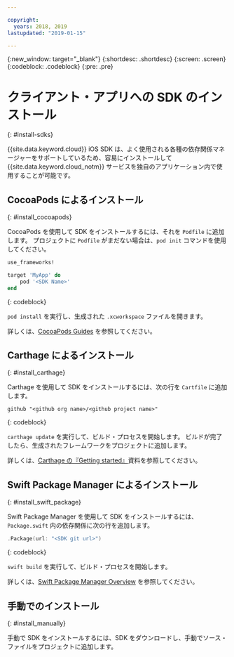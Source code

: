 ```yaml
---

copyright:
  years: 2018, 2019
lastupdated: "2019-01-15"

---
```


{:new_window: target="_blank"}
{:shortdesc: .shortdesc}
{:screen: .screen}
{:codeblock: .codeblock}
{:pre: .pre}

# クライアント・アプリへの SDK のインストール
{: #install-sdks}

{{site.data.keyword.cloud}} iOS SDK は、よく使用される各種の依存関係マネージャーをサポートしているため、容易にインストールして {{site.data.keyword.cloud_notm}} サービスを独自のアプリケーション内で使用することが可能です。

## CocoaPods によるインストール
{: #install_cocoapods}

CocoaPods を使用して SDK をインストールするには、それを `Podfile` に追加します。 プロジェクトに `Podfile` がまだない場合は、`pod init` コマンドを使用してください。
```ruby
use_frameworks!

target 'MyApp' do
    pod '<SDK Name>'
end
```
{: codeblock}

`pod install` を実行し、生成された `.xcworkspace` ファイルを開きます。

詳しくは、[CocoaPods Guides](https://guides.cocoapods.org/using/index.html) を参照してください。

## Carthage によるインストール
{: #install_carthage}

Carthage を使用して SDK をインストールするには、次の行を `Cartfile` に追加します。
```
github "<github org name>/<github project name>"
```
{: codeblock}

`carthage update` を実行して、ビルド・プロセスを開始します。 ビルドが完了したら、生成されたフレームワークをプロジェクトに追加します。 

詳しくは、[Carthage の『Getting started』](https://github.com/Carthage/Carthage#getting-started)資料を参照してください。

## Swift Package Manager によるインストール
{: #install_swift_package}

Swift Package Manager を使用して SDK をインストールするには、`Package.swift` 内の依存関係に次の行を追加します。
```swift
.Package(url: "<SDK git url>")
```
{: codeblock}

`swift build` を実行して、ビルド・プロセスを開始します。

詳しくは、[Swift Package Manager Overview](https://swift.org/package-manager/) を参照してください。

## 手動でのインストール
{: #install_manually}

手動で SDK をインストールするには、SDK をダウンロードし、手動でソース・ファイルをプロジェクトに追加します。
